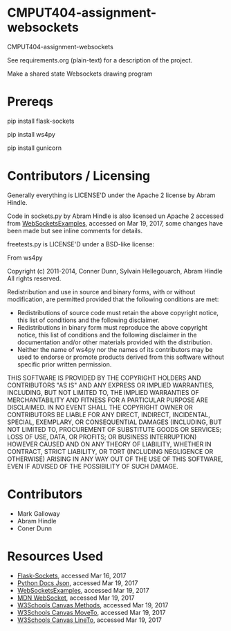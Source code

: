 CMPUT404-assignment-websockets
==============================

CMPUT404-assignment-websockets

See requirements.org (plain-text) for a description of the project.

Make a shared state Websockets drawing program

Prereqs
=======

pip install flask-sockets

pip install ws4py

pip install gunicorn

Contributors / Licensing
========================

Generally everything is LICENSE'D under the Apache 2 license by Abram Hindle.

Code in sockets.py by Abram Hindle is also licensed un Apache 2 accessed from [WebSocketsExamples](https://github.com/abramhindle/WebSocketsExamples), accessed on Mar 19, 2017, some changes have been made but see inline comments for details.

freetests.py is LICENSE'D under a BSD-like license:

From ws4py

Copyright (c) 2011-2014, Conner Dunn, Sylvain Hellegouarch, Abram Hindle
All rights reserved.

Redistribution and use in source and binary forms, with or without
modification, are permitted provided that the following conditions are met:

 * Redistributions of source code must retain the above copyright notice,
   this list of conditions and the following disclaimer.
 * Redistributions in binary form must reproduce the above copyright
   notice, this list of conditions and the following disclaimer in the
   documentation and/or other materials provided with the distribution.
 * Neither the name of ws4py nor the names of its contributors may be used
   to endorse or promote products derived from this software without
   specific prior written permission.

THIS SOFTWARE IS PROVIDED BY THE COPYRIGHT HOLDERS AND CONTRIBUTORS "AS IS"
AND ANY EXPRESS OR IMPLIED WARRANTIES, INCLUDING, BUT NOT LIMITED TO, THE
IMPLIED WARRANTIES OF MERCHANTABILITY AND FITNESS FOR A PARTICULAR PURPOSE
ARE DISCLAIMED. IN NO EVENT SHALL THE COPYRIGHT OWNER OR CONTRIBUTORS BE
LIABLE FOR ANY DIRECT, INDIRECT, INCIDENTAL, SPECIAL, EXEMPLARY, OR
CONSEQUENTIAL DAMAGES (INCLUDING, BUT NOT LIMITED TO, PROCUREMENT OF
SUBSTITUTE GOODS OR SERVICES; LOSS OF USE, DATA, OR PROFITS; OR BUSINESS
INTERRUPTION) HOWEVER CAUSED AND ON ANY THEORY OF LIABILITY, WHETHER IN
CONTRACT, STRICT LIABILITY, OR TORT (INCLUDING NEGLIGENCE OR OTHERWISE)
ARISING IN ANY WAY OUT OF THE USE OF THIS SOFTWARE, EVEN IF ADVISED OF THE
POSSIBILITY OF SUCH DAMAGE.

Contributors
============

* Mark Galloway
* Abram Hindle
* Coner Dunn

Resources Used
==============
- [Flask-Sockets](https://github.com/kennethreitz/flask-sockets), accessed Mar 16, 2017
- [Python Docs Json](https://docs.python.org/2/library/json.html), accessed Mar 19, 2017
- [WebSocketsExamples](https://github.com/abramhindle/WebSocketsExamples), accessed Mar 19, 2017
- [MDN WebSocket](https://developer.mozilla.org/en-US/docs/Web/API/WebSocket), accessed Mar 19, 2017
- [W3Schools Canvas Methods](https://www.w3schools.com/tags/ref_canvas.asp), accessed Mar 19, 2017
- [W3Schools Canvas MoveTo](https://www.w3schools.com/tags/canvas_moveto.asp), accessed Mar 19, 2017
- [W3Schools Canvas LineTo](https://www.w3schools.com/tags/canvas_lineto.asp), accessed Mar 19, 2017
